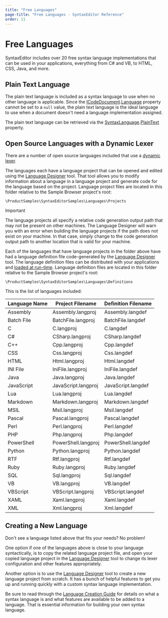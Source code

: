 ```yaml
---
title: "Free Languages"
page-title: "Free Languages - SyntaxEditor Reference"
order: 11
---
```

# Free Languages

SyntaxEditor includes over 20 free syntax language implementations that can be used in your applications, everything from C# and VB, to HTML, CSS, Java, and more.

## Plain Text Language

The plain text language is included as a syntax language to use when no other language is applicable.  Since the [ICodeDocument](xref:ActiproSoftware.Text.ICodeDocument).[Language](xref:ActiproSoftware.Text.ICodeDocument.Language) property cannot be set to a `null` value, the plain text language is the ideal language to use when a document doesn't need a language implementation assigned.

The plain text language can be retrieved via the [SyntaxLanguage](xref:ActiproSoftware.Text.Implementation.SyntaxLanguage).[PlainText](xref:ActiproSoftware.Text.Implementation.SyntaxLanguage.PlainText) property.

## Open Source Languages with a Dynamic Lexer

There are a number of open source languages included that use a [dynamic lexer](text-parsing/lexing/dynamic-lexers.md).

The languages each have a language project that can be opened and edited using the [Language Designer](language-designer-tool/index.md) tool.  That tool allows you to modify information about a language in a language project and generate code for the language based on the project.  Language project files are located in this folder relative to the Sample Browser project's root:

`\ProductSamples\SyntaxEditorSamples\Languages\Projects`

> [!IMPORTANT]
> The language projects all specify a relative code generation output path that may not be present on other machines.  The Language Designer will warn you with an error when building the language projects if the path does not exist on your machine.  In that case, simply change to the code generation output path to another location that is valid for your machine.

Each of the languages that have language projects in the folder above have had a language definition file code-generated by the [Language Designer](language-designer-tool/index.md) tool.  The language definition files can be distributed with your applications and [loaded at run-time](language-creation/loading-lang-def.md).  Language definition files are located in this folder relative to the Sample Browser project's root:

`\ProductSamples\SyntaxEditorSamples\Languages\Definitions`

This is the list of languages included:

| Language Name | Project Filename | Definition Filename |
|-----|-----|-----|
| Assembly | Assembly.langproj | Assembly.langdef |
| Batch File | BatchFile.langproj | BatchFile.langdef |
| C   | C.langproj | C.langdef |
| C#  | CSharp.langproj | CSharp.langdef |
| C++ | Cpp.langproj | Cpp.langdef |
| CSS | Css.langproj | Css.langdef |
| HTML | Html.langproj | Html.langdef |
| INI File | IniFile.langproj | IniFile.langdef |
| Java | Java.langproj | Java.langdef |
| JavaScript | JavaScript.langproj | JavaScript.langdef |
| Lua | Lua.langproj | Lua.langdef |
| Markdown | Markdown.langproj | Markdown.langdef |
| MSIL | Msil.langproj | Msil.langdef |
| Pascal | Pascal.langproj | Pascal.langdef |
| Perl | Perl.langproj | Perl.langdef |
| PHP | Php.langproj | Php.langdef |
| PowerShell | PowerShell.langproj | PowerShell.langdef |
| Python | Python.langproj | Python.langdef |
| RTF | Rtf.langproj | Rtf.langdef |
| Ruby | Ruby.langproj | Ruby.langdef |
| SQL | Sql.langproj | Sql.langdef |
| VB  | VB.langproj | VB.langdef |
| VBScript | VBScript.langproj | VBScript.langdef |
| XAML | Xaml.langproj | Xaml.langdef |
| XML | Xml.langproj | Xml.langdef |

## Creating a New Language

Don't see a language listed above that fits your needs?  No problem!

One option if one of the languages above is close to your language syntactically, is to copy the related language project file, and open your copied language project in the [Language Designer](language-designer-tool/index.md) tool to change its lexer configuration and other features appropriately.

Another option is to use the [Language Designer](language-designer-tool/index.md) tool to create a new language project from scratch.  It has a bunch of helpful features to get you up and running quickly with a custom syntax language implementation.

Be sure to read through the [Language Creation Guide](language-creation/index.md) for details on what a syntax language is and what features are available to be added to a language.  That is essential information for building your own syntax language.
